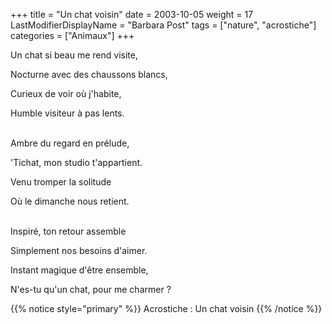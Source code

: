 +++
title = "Un chat voisin"
date = 2003-10-05
weight = 17
LastModifierDisplayName = "Barbara Post"
tags = ["nature", "acrostiche"]
categories = ["Animaux"]
+++

Un chat si beau me rend visite,

Nocturne avec des chaussons blancs,

Curieux de voir où j'habite,

Humble visiteur à pas lents.

 \
Ambre du regard en prélude,

'Tichat, mon studio t'appartient.

Venu tromper la solitude

Où le dimanche nous retient.

 \
Inspiré, ton retour assemble

Simplement nos besoins d'aimer.

Instant magique d'être ensemble,

N'es-tu qu'un chat, pour me charmer ?

{{% notice style="primary" %}}
Acrostiche : Un chat voisin
{{% /notice %}}
